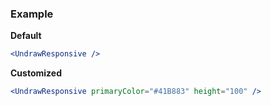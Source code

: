 ### Example

**Default**
```jsx
<UndrawResponsive />
```

**Customized**
```jsx
<UndrawResponsive primaryColor="#41B883" height="100" />
```
